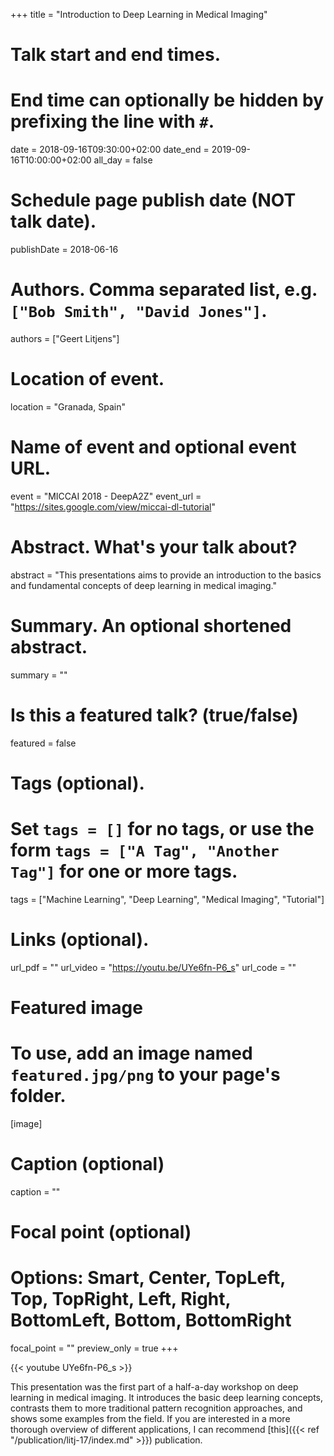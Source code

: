 +++
title = "Introduction to Deep Learning in Medical Imaging"

# Talk start and end times.
#   End time can optionally be hidden by prefixing the line with `#`.
date = 2018-09-16T09:30:00+02:00
date_end = 2019-09-16T10:00:00+02:00
all_day = false

# Schedule page publish date (NOT talk date).
publishDate = 2018-06-16

# Authors. Comma separated list, e.g. `["Bob Smith", "David Jones"]`.
authors = ["Geert Litjens"]

# Location of event.
location = "Granada, Spain"

# Name of event and optional event URL.
event = "MICCAI 2018 - DeepA2Z"
event_url = "https://sites.google.com/view/miccai-dl-tutorial"

# Abstract. What's your talk about?
abstract = "This presentations aims to provide an introduction to the basics and fundamental concepts of deep learning in medical imaging."

# Summary. An optional shortened abstract.
summary = ""

# Is this a featured talk? (true/false)
featured = false

# Tags (optional).
#   Set `tags = []` for no tags, or use the form `tags = ["A Tag", "Another Tag"]` for one or more tags.
tags = ["Machine Learning", "Deep Learning", "Medical Imaging", "Tutorial"]

# Links (optional).
url_pdf = ""
url_video = "https://youtu.be/UYe6fn-P6_s"
url_code = ""

# Featured image
# To use, add an image named `featured.jpg/png` to your page's folder. 
[image]
  # Caption (optional)
  caption = ""

  # Focal point (optional)
  # Options: Smart, Center, TopLeft, Top, TopRight, Left, Right, BottomLeft, Bottom, BottomRight
  focal_point = ""
  preview_only = true
+++

{{< youtube UYe6fn-P6_s >}}

This presentation was the first part of a half-a-day workshop on deep learning in medical imaging. It introduces the basic deep learning concepts, contrasts them to more traditional pattern recognition approaches, and shows some examples from the field. If you are interested in a more thorough overview of different applications, I can recommend [this]({{< ref "/publication/litj-17/index.md" >}}) publication.
